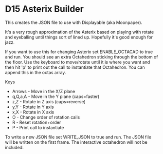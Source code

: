 # D15 Asterix Builder

This creates the JSON file to use with Displayable (aka Moonpaper).

It's a very rough approximation of the Asterix based on playing with
rotate and eyeballing until things sort of lined up.  Hopefully it's
good enough for jazz.

If you want to use this for changing Asterix set ENABLE\_OCTACAD to
true and run.  You should see an extra Octahedron sticking through
the bottom of the floor.  Use the keyboard to move/rotate until it
is where you want and then hit 'p' to print out the call to
instantiate that Octahedron.  You can append this in the octas
array.

Keys

* Arrows - Move in the X/Z plane
* q,Q,a,A - Move in the Y plane (caps=faster)
* z,Z - Rotate in Z axis (caps=reverse)
* y,Y - Rotate in Y axis
* x,X - Rotate in X axis
* O - Change order of rotation calls
* R - Reset rotation+order
* P - Print call to instantiate

To write a new JSON file set WRITE\_JSON to true and run.  The 
JSON file will be written on the first frame.  The interactive 
octahedron will not be included.

